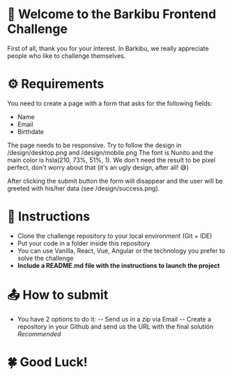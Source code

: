 # 👋 Welcome to the Barkibu Frontend Challenge
First of all, thank you for your interest. In Barkibu, we really appreciate people who like to challenge themselves. 
# ⚙️ Requirements
You need to create a page with a form that asks for the following fields:

- Name
- Email
- Birthdate

The page needs to be responsive. Try to follow the design in /design/desktop.png and /design/mobile.png 
The font is Nunito and the main color is hsla(210, 73%, 51%, 1).
We don't need the result to be pixel perfect, don't worry about that
(it's an ugly design, after all! 😅)

After clicking the submit button the form will disappear and the user
will be greeted with his/her data (see /design/success.png).


# 🧾 Instructions
- Clone the challenge repository to your local environment (Git + IDE)
- Put your code in a folder inside this repository
- You can use Vanilla, React, Vue, Angular or the technology you prefer to solve the challenge
- **Include a README.md file with the instructions to launch the project**

# 📤 How to submit

- You have 2 options to do it:
-- Send us in a zip via Email 
-- Create a repository in your Github and send us the URL with the final solutión *Recommended* 


# 🍀 Good Luck!

